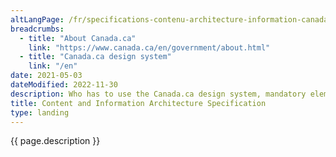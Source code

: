 ```yaml
---
altLangPage: /fr/specifications-contenu-architecture-information-canada.html
breadcrumbs:
  - title: "About Canada.ca"
    link: "https://www.canada.ca/en/government/about.html"
  - title: "Canada.ca design system"
    link: "/en"
date: 2021-05-03
dateModified: 2022-11-30
description: Who has to use the Canada.ca design system, mandatory elements, how to organize content and design principles.
title: Content and Information Architecture Specification
type: landing
---
```

{{ page.description }}